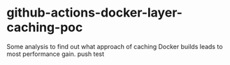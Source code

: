 # github-actions-docker-layer-caching-poc

Some analysis to find out what approach of caching Docker builds leads to most performance gain.
push
test
